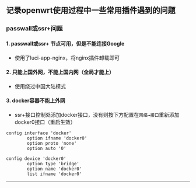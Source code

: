 ## 记录openwrt使用过程中一些常用插件遇到的问题
### passwall或ssr+问题
#### 1. passwall或ssr+ 节点可用，但是不能连接Google
* 使用了luci-app-nginx，将nginx插件卸载即可
#### 2. 只能上国外网，不能上国内网（全局才能上）
* 使用绕过中国大陆模式
#### 3. docker容器不能上外网
* ssr+接口控制处添加docker接口，没有则按下方配置在```网络→接口```重新添加docker0接口（重启生效）
```
config interface 'docker'
        option ifname 'docker0'
        option proto 'none'
        option auto '0'

config device 'docker0'
        option type 'bridge'
        option name 'docker0'
        list ifname 'docker0'
```
------------
